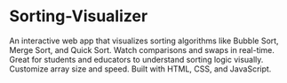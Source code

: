 # Sorting-Visualizer
An interactive web app that visualizes sorting algorithms like Bubble Sort, Merge Sort, and Quick Sort. Watch comparisons and swaps in real-time. Great for students and educators to understand sorting logic visually. Customize array size and speed. Built with HTML, CSS, and JavaScript.

